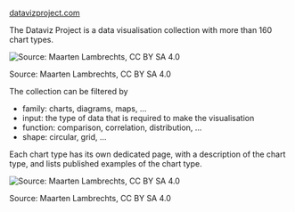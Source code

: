 [datavizproject.com](https://datavizproject.com/)

The Dataviz Project is a data visualisation collection with more than 160 chart types.

![Source: Maarten Lambrechts, CC BY SA 4.0](Data%20visualisation%20galleries%2054f97b3d69b04dbe86cbf50ba86ab8c5/dataviz-project-overview.png)

Source: Maarten Lambrechts, CC BY SA 4.0

The collection can be filtered by

- family: charts, diagrams, maps, …
- input: the type of data that is required to make the visualisation
- function: comparison, correlation, distribution, …
- shape: circular, grid, …

Each chart type has its own dedicated page, with a description of the chart type, and lists published examples of the chart type.

![Source: Maarten Lambrechts, CC BY SA 4.0](Data%20visualisation%20galleries%2054f97b3d69b04dbe86cbf50ba86ab8c5/dataviz-project-detail.png)

Source: Maarten Lambrechts, CC BY SA 4.0